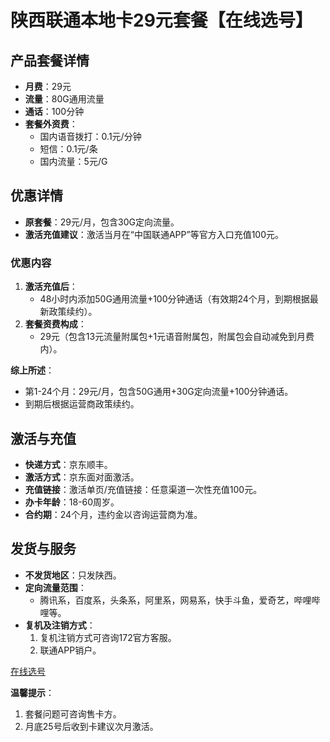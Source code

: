 
# 陕西联通本地卡29元套餐【在线选号】

## 产品套餐详情
- **月费**：29元
- **流量**：80G通用流量
- **通话**：100分钟
- **套餐外资费**：
  - 国内语音拨打：0.1元/分钟
  - 短信：0.1元/条
  - 国内流量：5元/G

## 优惠详情
- **原套餐**：29元/月，包含30G定向流量。
- **激活充值建议**：激活当月在“中国联通APP”等官方入口充值100元。

### 优惠内容
1. **激活充值后**：
   - 48小时内添加50G通用流量+100分钟通话（有效期24个月，到期根据最新政策续约）。
2. **套餐资费构成**：
   - 29元（包含13元流量附属包+1元语音附属包，附属包会自动减免到月费内）。

**综上所述**：
- 第1-24个月：29元/月，包含50G通用+30G定向流量+100分钟通话。
- 到期后根据运营商政策续约。

## 激活与充值
- **快递方式**：京东顺丰。
- **激活方式**：京东面对面激活。
- **充值链接**：激活单页/充值链接：任意渠道一次性充值100元。
- **办卡年龄**：18-60周岁。
- **合约期**：24个月，违约金以咨询运营商为准。

## 发货与服务
- **不发货地区**：只发陕西。
- **定向流量范围**：
  - 腾讯系，百度系，头条系，阿里系，网易系，快手斗鱼，爱奇艺，哔哩哔哩等。
- **复机及注销方式**：
  1. 复机注销方式可咨询172官方客服。
  2. 联通APP销户。
  
[在线选号 ](https://172.lot-ml.com/ProductEn/Index/1a654e0b341cadd2)

**温馨提示**：
1. 套餐问题可咨询售卡方。
2. 月底25号后收到卡建议次月激活。
